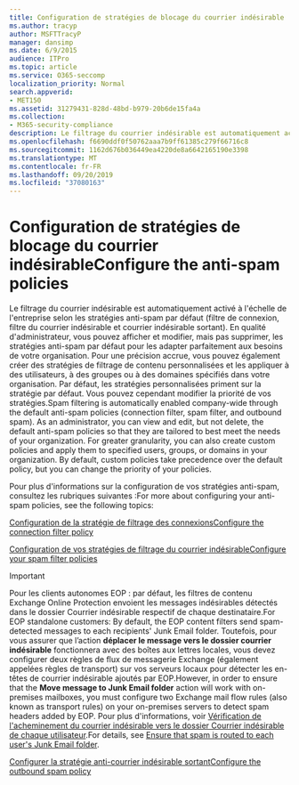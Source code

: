 ```yaml
---
title: Configuration de stratégies de blocage du courrier indésirable
ms.author: tracyp
author: MSFTTracyP
manager: dansimp
ms.date: 6/9/2015
audience: ITPro
ms.topic: article
ms.service: O365-seccomp
localization_priority: Normal
search.appverid:
- MET150
ms.assetid: 31279431-828d-48bd-b979-20b6de15fa4a
ms.collection:
- M365-security-compliance
description: Le filtrage du courrier indésirable est automatiquement activé à l'échelle de l'entreprise selon les stratégies anti-spam par défaut (filtre de connexion, filtre du courrier indésirable et courrier indésirable sortant). En qualité d'administrateur, vous pouvez afficher et modifier, mais pas supprimer, les stratégies anti-spam par défaut pour les adapter parfaitement aux besoins de votre organisation. Pour une précision accrue, vous pouvez également créer des stratégies de filtrage de contenu personnalisées et les appliquer à des utilisateurs, à des groupes ou à des domaines spécifiés dans votre organisation. Par défaut, les stratégies personnalisées priment sur la stratégie par défaut. Vous pouvez cependant modifier la priorité de vos stratégies.
ms.openlocfilehash: f6690ddf0f50762aaa7b9ff61385c279f66716c8
ms.sourcegitcommit: 1162d676b036449ea4220de8a6642165190e3398
ms.translationtype: MT
ms.contentlocale: fr-FR
ms.lasthandoff: 09/20/2019
ms.locfileid: "37080163"
---
```

# <a name="configure-the-anti-spam-policies"></a><span data-ttu-id="fbe51-106">Configuration de stratégies de blocage du courrier indésirable</span><span class="sxs-lookup"><span data-stu-id="fbe51-106">Configure the anti-spam policies</span></span>

<span data-ttu-id="fbe51-p102">Le filtrage du courrier indésirable est automatiquement activé à l'échelle de l'entreprise selon les stratégies anti-spam par défaut (filtre de connexion, filtre du courrier indésirable et courrier indésirable sortant). En qualité d'administrateur, vous pouvez afficher et modifier, mais pas supprimer, les stratégies anti-spam par défaut pour les adapter parfaitement aux besoins de votre organisation. Pour une précision accrue, vous pouvez également créer des stratégies de filtrage de contenu personnalisées et les appliquer à des utilisateurs, à des groupes ou à des domaines spécifiés dans votre organisation. Par défaut, les stratégies personnalisées priment sur la stratégie par défaut. Vous pouvez cependant modifier la priorité de vos stratégies.</span><span class="sxs-lookup"><span data-stu-id="fbe51-p102">Spam filtering is automatically enabled company-wide through the default anti-spam policies (connection filter, spam filter, and outbound spam). As an administrator, you can view and edit, but not delete, the default anti-spam policies so that they are tailored to best meet the needs of your organization. For greater granularity, you can also create custom policies and apply them to specified users, groups, or domains in your organization. By default, custom policies take precedence over the default policy, but you can change the priority of your policies.</span></span> 
  
<span data-ttu-id="fbe51-111">Pour plus d'informations sur la configuration de vos stratégies anti-spam, consultez les rubriques suivantes :</span><span class="sxs-lookup"><span data-stu-id="fbe51-111">For more about configuring your anti-spam policies, see the following topics:</span></span>
  
[<span data-ttu-id="fbe51-112">Configuration de la stratégie de filtrage des connexions</span><span class="sxs-lookup"><span data-stu-id="fbe51-112">Configure the connection filter policy</span></span>](configure-the-connection-filter-policy.md)
  
[<span data-ttu-id="fbe51-113">Configuration de vos stratégies de filtrage du courrier indésirable</span><span class="sxs-lookup"><span data-stu-id="fbe51-113">Configure your spam filter policies</span></span>](configure-your-spam-filter-policies.md)
  
> [!IMPORTANT]
> <span data-ttu-id="fbe51-114">Pour les clients autonomes EOP : par défaut, les filtres de contenu Exchange Online Protection envoient les messages indésirables détectés dans le dossier Courrier indésirable respectif de chaque destinataire.</span><span class="sxs-lookup"><span data-stu-id="fbe51-114">For EOP standalone customers: By default, the EOP content filters send spam-detected messages to each recipients' Junk Email folder.</span></span> <span data-ttu-id="fbe51-115">Toutefois, pour vous assurer que l’action **déplacer le message vers le dossier courrier indésirable** fonctionnera avec des boîtes aux lettres locales, vous devez configurer deux règles de flux de messagerie Exchange (également appelées règles de transport) sur vos serveurs locaux pour détecter les en-têtes de courrier indésirable ajoutés par EOP.</span><span class="sxs-lookup"><span data-stu-id="fbe51-115">However, in order to ensure that the **Move message to Junk Email folder** action will work with on-premises mailboxes, you must configure two Exchange mail flow rules (also known as transport rules) on your on-premises servers to detect spam headers added by EOP.</span></span> <span data-ttu-id="fbe51-116">Pour plus d'informations, voir [Vérification de l'acheminement du courrier indésirable vers le dossier Courrier indésirable de chaque utilisateur](ensure-that-spam-is-routed-to-each-user-s-junk-email-folder.md).</span><span class="sxs-lookup"><span data-stu-id="fbe51-116">For details, see [Ensure that spam is routed to each user's Junk Email folder](ensure-that-spam-is-routed-to-each-user-s-junk-email-folder.md).</span></span> 
  
[<span data-ttu-id="fbe51-117">Configurer la stratégie anti-courrier indésirable sortant</span><span class="sxs-lookup"><span data-stu-id="fbe51-117">Configure the outbound spam policy</span></span>](configure-the-outbound-spam-policy.md)
  

